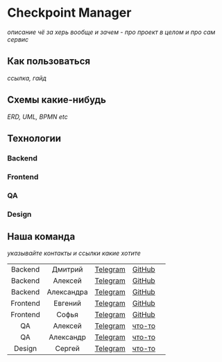 # Checkpoint Manager
_описание чё за херь вообще и зачем - про проект в целом и про сам сервис_

## Как пользоваться
_ссылка, гайд_

## Схемы какие-нибудь 
_ERD, UML, BPMN etc_

## Технологии
### Backend
### Frontend
### QA
### Design

## Наша команда 
_указывайте контакты и ссылки какие хотите_

|             |            |                                   |                                         |   |
|:-----------:|:----------:|:---------------------------------:|:---------------------------------------:|:-:|
|   Backend   |  Дмитрий   | [Telegram](https://t.me/Burko20)  |  [GitHub](https://github.com/Ldv236)    |   |
|   Backend   |  Алексей   | [Telegram](https://t.me/DiabluSun)|  [GitHub](https://github.com/x3imal)    |   |
|   Backend   | Александра | [Telegram](https://t.me/fifimova) | [GitHub](https://github.com/fifimova)   |   |
|  Frontend   |  Евгений   | [Telegram](https://t.me/lepehun)  |[GitHub](https://github.com/PipolaPopala)|   |
|  Frontend   |   Софья    |           [Telegram]()            |     [GitHub](https://github.com/)       |   |
|     QA      |  Алексей   |           [Telegram]()            |     [что-то](https://github.com/)       |   |
|     QA      | Александр  |           [Telegram]()            |     [что-то](https://github.com/)       |   |
|   Design    |   Сергей   |           [Telegram]()            |     [что-то](https://github.com/)       |   |

